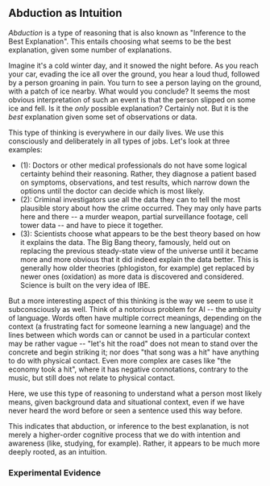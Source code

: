 <style> blockquote{ margin: 1.3em 1.9em; border-left-style: solid; border-left-width: thick; border-left-color: lightgray; padding: 0.1em 1em; font-size: 16px; color: lightslategray; } </style>

## Abduction as Intuition
*Abduction* is a type of reasoning that is also known as "Inference to the Best Explanation". This entails choosing what seems to be the best explanation, given some number of explanations.

Imagine it's a cold winter day, and it snowed the night before. As you reach your car, evading the ice all over the ground, you hear a loud thud, followed by a person groaning in pain. You turn to see a person laying on the ground, with a patch of ice nearby. What would you conclude? It seems the most obvious interpretation of such an event is that the person slipped on some ice and fell. Is it the *only* possible explanation? Certainly not. But it is the *best* explanation given some set of observations or data.

This type of thinking is everywhere in our daily lives. We use this consciously and deliberately in all types of jobs. Let's look at three examples:

  - (1): Doctors or other medical professionals do not have some logical certainty behind their reasoning. Rather, they diagnose a patient based on symptoms, observations, and test results, which narrow down the options until the doctor can decide which is most likely.
  - (2): Criminal investigators use all the data they can to tell the most plausible story about how the crime occurred. They may only have parts here and there -- a murder weapon, partial surveillance footage, cell tower data -- and have to piece it together.
  - (3): Scientists choose what appears to be the best theory based on how it explains the data. The Big Bang theory, famously, held out on replacing the previous steady-state view of the universe until it became more and more obvious that it did indeed explain the data better. This is generally how older theories (phlogiston, for example) get replaced by newer ones (oxidation) as more data is discovered and considered. Science is built on the very idea of IBE.

But a more interesting aspect of this thinking is the way we seem to use it subconsciously as well. Think of a notorious problem for AI -- the ambiguity of language. Words often have multiple correct meanings, depending on the context (a frustrating fact for someone learning a new language) and the lines between which words can or cannot be used in a particular context may be rather vague -- "let's hit the road" does not mean to stand over the concrete and begin striking it; nor does "that song was a hit" have anything to do with physical contact. Even more complex are cases like "the economy took a hit", where it has negative connotations, contrary to the music, but still does not relate to physical contact.

Here, we use this type of reasoning to understand what a person most likely means, given background data and situational context, even if we have never heard the word before or seen a sentence used this way before.

This indicates that abduction, or inference to the best explanation, is not merely a higher-order cognitive process that we do with intention and awareness (like, studying, for example). Rather, it appears to be much more deeply rooted, as an intuition.

### Experimental Evidence
